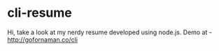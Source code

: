 # cli-resume
Hi, take a look at my nerdy resume developed using node.js. 
Demo at - http://gofornaman.co/cli
